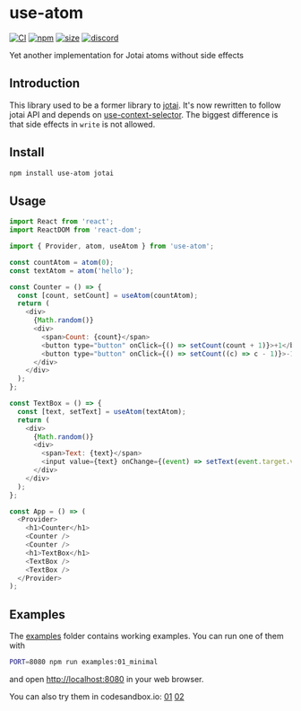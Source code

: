 # use-atom

[![CI](https://img.shields.io/github/workflow/status/dai-shi/use-atom/CI)](https://github.com/dai-shi/use-atom/actions?query=workflow%3ACI)
[![npm](https://img.shields.io/npm/v/use-atom)](https://www.npmjs.com/package/use-atom)
[![size](https://img.shields.io/bundlephobia/minzip/use-atom)](https://bundlephobia.com/result?p=use-atom)
[![discord](https://img.shields.io/discord/627656437971288081)](https://discord.gg/MrQdmzd)

Yet another implementation for Jotai atoms without side effects

## Introduction

This library used to be a former library to [jotai](https://github.com/pmndrs/jotai).
It's now rewritten to follow jotai API and depends on
[use-context-selector](https://github.com/dai-shi/use-context-selector).
The biggest difference is that side effects in `write` is not allowed.

## Install

```bash
npm install use-atom jotai
```

## Usage

```javascript
import React from 'react';
import ReactDOM from 'react-dom';

import { Provider, atom, useAtom } from 'use-atom';

const countAtom = atom(0);
const textAtom = atom('hello');

const Counter = () => {
  const [count, setCount] = useAtom(countAtom);
  return (
    <div>
      {Math.random()}
      <div>
        <span>Count: {count}</span>
        <button type="button" onClick={() => setCount(count + 1)}>+1</button>
        <button type="button" onClick={() => setCount((c) => c - 1)}>-1</button>
      </div>
    </div>
  );
};

const TextBox = () => {
  const [text, setText] = useAtom(textAtom);
  return (
    <div>
      {Math.random()}
      <div>
        <span>Text: {text}</span>
        <input value={text} onChange={(event) => setText(event.target.value)} />
      </div>
    </div>
  );
};

const App = () => (
  <Provider>
    <h1>Counter</h1>
    <Counter />
    <Counter />
    <h1>TextBox</h1>
    <TextBox />
    <TextBox />
  </Provider>
);
```

## Examples

The [examples](examples) folder contains working examples.
You can run one of them with

```bash
PORT=8080 npm run examples:01_minimal
```

and open <http://localhost:8080> in your web browser.

You can also try them in codesandbox.io:
[01](https://codesandbox.io/s/github/dai-shi/use-atom/tree/main/examples/01_minimal)
[02](https://codesandbox.io/s/github/dai-shi/use-atom/tree/main/examples/02_typescript)
